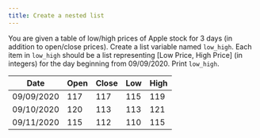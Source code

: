 ```yaml
---
title: Create a nested list
---
```


You are given a table of low/high prices of Apple stock for 3 days (in addition to open/close prices). Create a list variable named `low_high`. Each item in `low_high` should be a list representing [Low Price, High Price] (in integers) for the day beginning from 09/09/2020. Print `low_high`.

| Date       | Open | Close | Low | High |
| ---------- | ---- | ----- | --- | ---- |
| 09/09/2020 | 117  | 117   | 115 | 119  |
| 09/10/2020 | 120  | 113   | 113 | 121  |
| 09/11/2020 | 115  | 112   | 110 | 115  |
